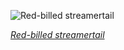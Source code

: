 
![Red-billed streamertail](https://upload.wikimedia.org/wikipedia/commons/thumb/6/64/Red-billed_streamertail_%28Trochilus_polytmus%29_female_in_flight_2.JPG/525px-Red-billed_streamertail_%28Trochilus_polytmus%29_female_in_flight_2.JPG)

*[Red-billed streamertail](https://wikipedia.org/wiki/File:Red-billed_streamertail_(Trochilus_polytmus)_female_in_flight_2.JPG)*
